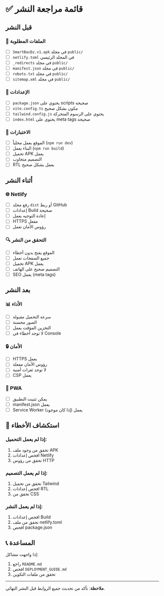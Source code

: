 # ✅ قائمة مراجعة النشر

## قبل النشر

### 📁 الملفات المطلوبة
- [ ] `SmartBacDz.v1.apk` في مجلد `public/`
- [ ] `netlify.toml` في المجلد الرئيسي
- [ ] `_redirects` في مجلد `public/`
- [ ] `manifest.json` في مجلد `public/`
- [ ] `robots.txt` في مجلد `public/`
- [ ] `sitemap.xml` في مجلد `public/`

### 🔧 الإعدادات
- [ ] `package.json` يحتوي على scripts صحيحة
- [ ] `vite.config.ts` مكون بشكل صحيح
- [ ] `tailwind.config.js` يحتوي على الرسوم المتحركة
- [ ] `index.html` يحتوي على meta tags صحيحة

### 🧪 الاختبارات
- [ ] الموقع يعمل محلياً (`npm run dev`)
- [ ] البناء يعمل (`npm run build`)
- [ ] تحميل APK يعمل
- [ ] التصميم متجاوب
- [ ] RTL يعمل بشكل صحيح

## أثناء النشر

### 🌐 Netlify
- [ ] رفع مجلد `dist` أو ربط GitHub
- [ ] إعدادات Build صحيحة
- [ ] إعادة التوجيه يعمل
- [ ] HTTPS مفعل
- [ ] رؤوس الأمان تعمل

### 🔍 التحقق من النشر
- [ ] الموقع يفتح بدون أخطاء
- [ ] جميع الصفحات تعمل
- [ ] تحميل APK يعمل
- [ ] التصميم صحيح على الهاتف
- [ ] SEO يعمل (meta tags)

## بعد النشر

### 📊 الأداء
- [ ] سرعة التحميل مقبولة
- [ ] الصور محسنة
- [ ] التخزين المؤقت يعمل
- [ ] لا توجد أخطاء في Console

### 🔒 الأمان
- [ ] HTTPS يعمل
- [ ] رؤوس الأمان مفعلة
- [ ] لا توجد ثغرات أمنية
- [ ] CSP يعمل

### 📱 PWA
- [ ] يمكن تثبيت التطبيق
- [ ] manifest.json يعمل
- [ ] Service Worker يعمل (إذا كان موجود)

## 🐛 استكشاف الأخطاء

### إذا لم يعمل التحميل:
1. تحقق من وجود ملف APK
2. افحص إعدادات Netlify
3. تحقق من رؤوس HTTP

### إذا لم يعمل التصميم:
1. تحقق من تحميل Tailwind
2. افحص إعدادات RTL
3. تحقق من CSS

### إذا لم يعمل النشر:
1. افحص إعدادات Build
2. تحقق من ملف netlify.toml
3. افحص package.json

## 📞 المساعدة

إذا واجهت مشاكل:
1. راجع `README.md`
2. افحص `DEPLOYMENT_GUIDE.md`
3. تحقق من ملفات التكوين

---

**ملاحظة**: تأكد من تحديث جميع الروابط قبل النشر النهائي.
